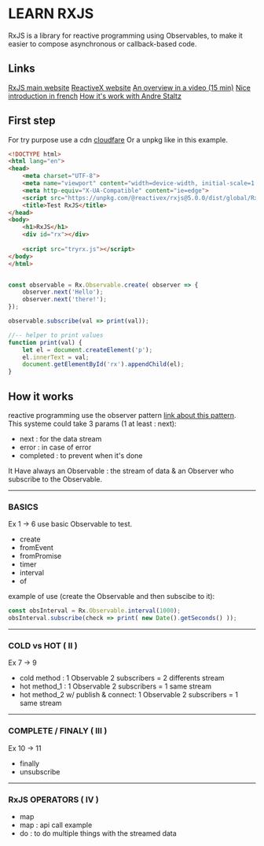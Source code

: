 # LEARN RXJS

RxJS is a library for reactive programming using Observables, to make it easier to compose asynchronous or callback-based code.

## Links
[RxJS main website](https://rxjs-dev.firebaseapp.com)
[ReactiveX website](http://reactivex.io)
[An overview in a video (15 min)](https://www.youtube.com/watch?v=2LCo926NFLI)
[Nice introduction in french](https://www.julienpradet.fr/tutoriels/introduction-a-rxjs/)
[How it's work with Andre Staltz](https://www.youtube.com/watch?v=uQ1zhJHclvs)

## First step

For try purpose use a cdn [cloudfare](https://cdnjs.com/libraries/rxjs)
Or a unpkg like in this example.
````html
<!DOCTYPE html>
<html lang="en">
<head>
    <meta charset="UTF-8">
    <meta name="viewport" content="width=device-width, initial-scale=1.0">
    <meta http-equiv="X-UA-Compatible" content="ie=edge">
    <script src="https://unpkg.com/@reactivex/rxjs@5.0.0/dist/global/Rx.js"></script>
    <title>Test RxJS</title>
</head>
<body>
    <h1>RxJS</h1>
    <div id="rx"></div>
    
    <script src="tryrx.js"></script>
</body>
</html>
````

````js

const observable = Rx.Observable.create( observer => {
    observer.next('Hello');
    observer.next('there!');
});

observable.subscribe(val => print(val));

//-- helper to print values
function print(val) {
    let el = document.createElement('p');
    el.innerText = val;
    document.getElementById('rx').appendChild(el);
}
````

## How it works

reactive programming use the observer pattern [link about this pattern](#).  
This systeme could take 3 params (1 at least : next):     
+ next : for the data stream
+ error : in case of error
+ completed : to prevent when it's done


It Have always an Observable : the stream of data & an Observer who subscribe to the Observable.      

---
### BASICS
Ex 1 -> 6 use basic Observable to test.     
+ create
+ fromEvent
+ fromPromise
+ timer
+ interval
+ of

example of use (create the Observable and then subscibe to it):
````js
const obsInterval = Rx.Observable.interval(1000);
obsInterval.subscribe(check => print( new Date().getSeconds() ));
````

---
### COLD vs HOT ( II )
Ex 7 -> 9
+ cold method : 1 Observable 2 subscribers = 2 differents stream 
+ hot method_1 : 1 Observable 2 subscribers = 1 same stream
+ hot method_2 w/ publish & connect: 1 Observable 2 subscribers = 1 same stream

---
### COMPLETE / FINALY ( III )
Ex 10 -> 11
+ finally
+ unsubscribe

---
### RxJS OPERATORS ( IV )
+ map
+ map : api call example
+ do : to do multiple things with the streamed data
